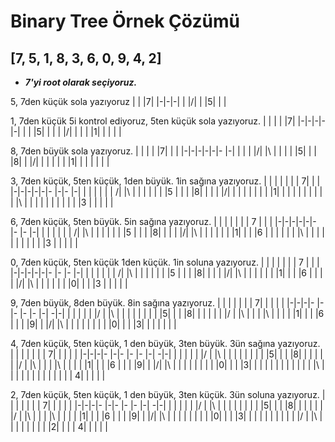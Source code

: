 # Binary Tree Örnek Çözümü
## [7, 5, 1, 8, 3, 6, 0, 9, 4, 2]
* ***7'yi root olarak seçiyoruz.***

5, 7den küçük sola yazıyoruz
| | |7|
|-|-|-|
| |/| |
|5| | |

1, 7den küçük 5i kontrol ediyoruz, 5ten küçük sola yazıyoruz.
| | | | |7|
|-|-|-|-|-|
| | |5| | |
| |/| | | |
|1| | | | |

8, 7den büyük sola yazıyoruz.
| | | | |7|  | |
|-|-|-|-|-|- |-|
| | | |/| |\ | |
| | |5| | |  |8|
| |/| | | |  | |
|1| | | | |  | |

3, 7den küçük, 5ten küçük, 1den büyük. 1in sağına yazıyoruz.
| | | | | | | 7|  | |
|-|-|-|-|-|- |-|- |-|
| | | | | | /| |\ | |
| | | | |5 | | |  |8|
| | | |/|  | | |  | |
| | |1|  | | | |  | |
| | | |\ | | | |  | |
| | | | |3 | | |  | |

6, 7den küçük, 5ten büyük. 5in sağına yazıyoruz.
| | | | | | | 7 |  | |
|-|-|-|-|-|- |- |- |-|
| | | | | | /|  |\ | |
| | | | |5 | |  |  |8|
| | | |/|  |\ | |  | |
| | |1|  | | |6 |  | |
| | | |\ | | |  |  | |
| | | | |3 | |  |  | |

0, 7den küçük, 5ten küçük 1den küçük. 1in soluna yazıyoruz.
| | | | | | | 7 |  | |
|-|-|-|-|-|- |- |- |-|
| | | | | | /|  |\ | |
| | | | |5 | |  |  |8|
| | | |/|  |\ | |  | |
| | |1|  | | |6 |  | |
| |/| |\ | | |  |  | |
|0| | | |3 | |  |  | |

9, 7den büyük, 8den büyük. 8in sağına yazıyoruz.
| | | |  | |  | 7|  | |  | |
|-|-|-|- |-|- |- |- |-| -|-|
| | | |  | |/ |  |\ | |  | |
| | | |  |5|  |  |  |8|  | |
| | | |/ | |\ |  |  | |\ | |
| | |1|  | |  |6 |  | |  |9|
| |/| |\ | |  |  |  | |  | |
|0| | |  |3|  |  |  | |  | |

4, 7den küçük, 5ten küçük, 1 den büyük, 3ten büyük. 3ün sağına yazıyoruz.
| | | |  | |  | 7|  | |  | |
|-|-|-|- |-|- |- |- |-| -|-|
| | | |  | |/ |  |\ | |  | |
| | | |  |5|  |  |  |8|  | |
| | | |/ | |\ |  |  | |\ | |
| | |1|  | |  |6 |  | |  |9|
| |/| |\ | |  |  |  | |  | |
|0| | |  |3|  |  |  | |  | |
| | | |  | |\ |  |  | |  | |
| | | |  | |  | 4|  | |  | |

2, 7den küçük, 5ten küçük, 1 den büyük, 3ten küçük. 3ün soluna yazıyoruz.
| | | |  | |  | 7|  | |  | |
|-|-|-|- |-|- |- |- |-| -|-|
| | | |  | |/ |  |\ | |  | |
| | | |  |5|  |  |  |8|  | |
| | | |/ | |\ |  |  | |\ | |
| | |1|  | |  |6 |  | |  |9|
| |/| |\ | |  |  |  | |  | |
|0| | |  |3|  |  |  | |  | |
| | | |/ | |\ |  |  | |  | |
| | |2|  | |  | 4|  | |  | |